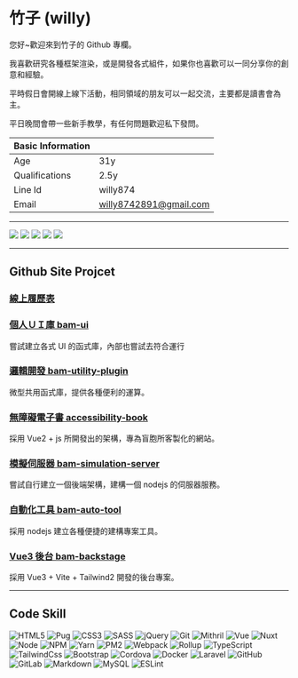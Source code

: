 # 竹子 (willy)

您好~歡迎來到竹子的 Github 專欄。

我喜歡研究各種框架渲染，或是開發各式組件，如果你也喜歡可以一同分享你的創意和經驗。

平時假日會開線上線下活動，相同領域的朋友可以一起交流，主要都是讀書會為主。

平日晚間會帶一些新手教學，有任何問題歡迎私下發問。

Basic Information   |                        |
--------------------|------------------------|
Age                 | 31y                    |
Qualifications      | 2.5y                   |
Line Id             | willy874               |
Email               | willy8742891@gmail.com |


<hr>

![](https://github-profile-summary-cards.vercel.app/api/cards/profile-details?username=willy874&theme=monokai)
![](https://github-profile-summary-cards.vercel.app/api/cards/repos-per-language?username=willy874&theme=monokai)
![](https://github-profile-summary-cards.vercel.app/api/cards/most-commit-language?username=willy874&theme=monokai)
![](https://github-profile-summary-cards.vercel.app/api/cards/stats?username=willy874&theme=monokai)
![](https://github-profile-summary-cards.vercel.app/api/cards/productive-time?username=willy874&theme=monokai)

<hr>

## Github Site Projcet
### [線上履歷表](https://willy874.github.io/public/resume.pdf)
### [個人ＵＩ庫 bam-ui](https://github.com/willy874/bam-ui)
嘗試建立各式 UI 的函式庫，內部也嘗試去符合運行
### [邏輯開發 bam-utility-plugin](https://github.com/willy874/bam-utility-plugin)
微型共用函式庫，提供各種便利的運算。
### [無障礙電子書 accessibility-book](https://github.com/willy874/accessibility-book)
採用 Vue2 + js 所開發出的架構，專為盲胞所客製化的網站。
### [模擬伺服器 bam-simulation-server](https://github.com/willy874/bam-simulation-server)
嘗試自行建立一個後端架構，建構一個 nodejs 的伺服器服務。
### [自動化工具 bam-auto-tool](https://github.com/willy874/bam-auto-tool)
採用 nodejs 建立各種便捷的建構專案工具。
### [Vue3 後台 bam-backstage](https://github.com/willy874/bam-backstage)
採用 Vue3 + Vite + Tailwind2 開發的後台專案。
<hr>

## Code Skill
<div>
  <img alt="HTML5" src="https://img.shields.io/badge/-HTML5-E34F26?style=flat-square&logo=HTML5&logoColor=white" />
  <img alt="Pug" src="https://img.shields.io/badge/-Pug-A86454?style=flat-square&logo=Pug&logoColor=white" />
  <img alt="CSS3" src="https://img.shields.io/badge/-CSS3-1572B6?style=flat-square&logo=CSS3&logoColor=white" />
  <img alt="SASS" src="https://img.shields.io/badge/-SASS-CC6699?style=flat-square&logo=SASS&logoColor=white" />
  <img alt="jQuery" src="https://img.shields.io/badge/-jQuery-0769AD?style=flat-square&logo=jQuery&logoColor=white" />
  <img alt="Git" src="https://img.shields.io/badge/-Git-F05032?style=flat-square&logo=Git&logoColor=white" />
  <img alt="Mithril" src="https://img.shields.io/badge/-Mithril-000000?style=flat-square&logo=Mithril&logoColor=white" />
  <img alt="Vue" src="https://img.shields.io/badge/-Vue-4FC08D?style=flat-square&logo=Vue&logoColor=white" />
  <img alt="Nuxt" src="https://img.shields.io/badge/-Nuxt-4FC08D?style=flat-square&logo=Nuxt&logoColor=white" />
  <img alt="Node" src="https://img.shields.io/badge/-Node-339933?style=flat-square&logo=Node&logoColor=white" />
  <img alt="NPM" src="https://img.shields.io/badge/-NPM-CB3837?style=flat-square&logo=NPM&logoColor=white" />
  <img alt="Yarn" src="https://img.shields.io/badge/-Yarn-2C8EBB?style=flat-square&logo=Yarn&logoColor=white" />
  <img alt="PM2" src="https://img.shields.io/badge/-PM2-2B037A?style=flat-square&logo=PM2&logoColor=white" />
  <img alt="Webpack" src="https://img.shields.io/badge/-Webpack-8DD6F9?style=flat-square&logo=Webpack&logoColor=white" />
  <img alt="Rollup" src="https://img.shields.io/badge/-Rollup-EC4A3F?style=flat-square&logo=Rollup&logoColor=white" />
  <img alt="TypeScript" src="https://img.shields.io/badge/-TypeScript-3178C6?style=flat-square&logo=TypeScript&logoColor=white" />
  <img alt="TailwindCss" src="https://img.shields.io/badge/-TailwindCss-38B2AC?style=flat-square&logo=TailwindCss&logoColor=white" />
  <img alt="Bootstrap" src="https://img.shields.io/badge/-Bootstrap-7c11f8?style=flat-square&logo=Bootstrap&logoColor=white" />
  <img alt="Cordova" src="https://img.shields.io/badge/-Cordova-E8E8E8?style=flat-square&logo=Cordova&logoColor=white" />
  <img alt="Docker" src="https://img.shields.io/badge/-Docker-2496ED?style=flat-square&logo=Docker&logoColor=white" />
  <img alt="Laravel" src="https://img.shields.io/badge/-Laravel-FF2D20?style=flat-square&logo=Laravel&logoColor=white" />
  <img alt="GitHub" src="https://img.shields.io/badge/-GitHub-181717?style=flat-square&logo=GitHub&logoColor=white" />
  <img alt="GitLab" src="https://img.shields.io/badge/-GitLab-FCA121?style=flat-square&logo=GitLab&logoColor=white" />
  <img alt="Markdown" src="https://img.shields.io/badge/-Markdown-000000?style=flat-square&logo=Markdown&logoColor=white" />
  <img alt="MySQL" src="https://img.shields.io/badge/-MySQL-4479A1?style=flat-square&logo=MySQL&logoColor=white" />
  <img alt="ESLint" src="https://img.shields.io/badge/-ESLint-8080f2?style=flat-square&logo=ESLint&logoColor=white" />
</div>